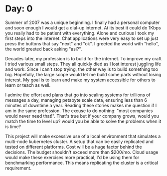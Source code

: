 # Day: 0

Summer of 2007 was a unique beginning. I finally had a personal computer and soon enough I would get a dial-up internet.
At its best it could do 1Kbps you really had to be patient with everything. Alone and curious I took my first steps into
the internet. Chat applications were very easy to set up just press the buttons that say "next" and "ok". I greeted the
world with "hello", the world greeted back asking "asl?".

Decades later, my profession is to build for the internet. To improve my craft I tried various small steps. They all
quickly died as I lost interest juggling life and work. Since I can't stop trying, the other way is to build something
too big. Hopefully, the large scope would let me build some parts without losing interest. My goal is to learn and make
my system accessible for others to learn or teach as well.

I admire the effort and plans that go into scaling systems for trillions of messages a day, managing petabyte scale data,
ensuring less than 6 minutes of downtime a year. Reading these stories makes me question if I am in the same profession.
The excuse to do nothing: "most companies would never need that!". That's true but if your company grows, would you
match the time to level up? would you be able to solve the problems when it is time?

This project will make excessive use of a local environment that simulates a multi-node kubernetes cluster. A setup that
can be easily replicated and tested on different platforms. Cost will be a huge factor behind the decisions. The budget
shouldn't exceed more than $200/mo. Cloud usage would make these exercises more practical, I'd be using them for
benchmarking performance. This means replicating the cluster is a critical requirement.
